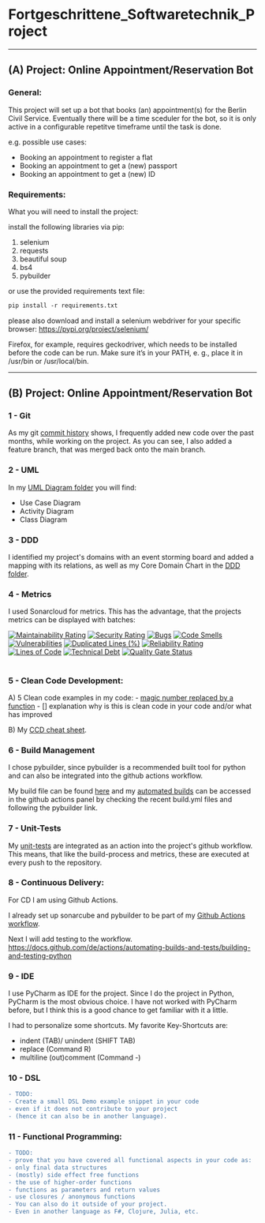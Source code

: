 # Fortgeschrittene_Softwaretechnik_Project

---------------------------------------------------
## (A) Project: Online Appointment/Reservation Bot

### General:
This project will set up a bot that books (an) appointment(s) for the Berlin Civil Service.
Eventually there will be a time sceduler for the bot, so
it is only active in a configurable repetitve timeframe until the task is done.

e.g. possible use cases: 
- Booking an appointment to register a flat
- Booking an appointment to get a (new) passport
- Booking an appointment to get a (new) ID

### Requirements:
What you will need to install the project:

install the following libraries via pip: 
1) selenium
2) requests
3) beautiful soup 
4) bs4
5) pybuilder

or use the provided requirements text file:
```diff 
pip install -r requirements.txt
```

please also download and install a selenium webdriver for your specific browser:
https://pypi.org/project/selenium/

Firefox, for example, requires geckodriver, 
which needs to be installed before the code can be run. 
Make sure it’s in your PATH, e. g., 
place it in /usr/bin or /usr/local/bin.

--------------------------------------------------
## (B) Project: Online Appointment/Reservation Bot

### 1 - Git
As my git [commit history](https://github.com/7AtAri/Fortgeschrittene_Softwaretechnik_Project/commits) shows,
I frequently added new code over the past months, while working on the project. As you can see, I also added a feature branch,
that was merged back onto the main branch.

### 2 - UML 

In my [UML Diagram folder](https://github.com/7AtAri/Fortgeschrittene_Softwaretechnik_Project/tree/main/UML_Diagrams) you will find:
- Use Case Diagram
- Activity Diagram
- Class Diagram

### 3 - DDD 

I identified my project's domains with an event storming board and added a mapping with its relations, as well as my Core Domain Chart in the [DDD folder](https://github.com/7AtAri/Fortgeschrittene_Softwaretechnik_Project/tree/main/event%20storming:DDD).

### 4 - Metrics
I used Sonarcloud for metrics. This has the advantage, that the projects metrics can be displayed with batches:

[![Maintainability Rating](https://sonarcloud.io/api/project_badges/measure?project=7AtAri_Fortgeschrittene_Softwaretechnik_Project&metric=sqale_rating)](https://sonarcloud.io/summary/new_code?id=7AtAri_Fortgeschrittene_Softwaretechnik_Project)
[![Security Rating](https://sonarcloud.io/api/project_badges/measure?project=7AtAri_Fortgeschrittene_Softwaretechnik_Project&metric=security_rating)](https://sonarcloud.io/summary/new_code?id=7AtAri_Fortgeschrittene_Softwaretechnik_Project)
[![Bugs](https://sonarcloud.io/api/project_badges/measure?project=7AtAri_Fortgeschrittene_Softwaretechnik_Project&metric=bugs)](https://sonarcloud.io/summary/new_code?id=7AtAri_Fortgeschrittene_Softwaretechnik_Project)
[![Code Smells](https://sonarcloud.io/api/project_badges/measure?project=7AtAri_Fortgeschrittene_Softwaretechnik_Project&metric=code_smells)](https://sonarcloud.io/summary/new_code?id=7AtAri_Fortgeschrittene_Softwaretechnik_Project)
[![Vulnerabilities](https://sonarcloud.io/api/project_badges/measure?project=7AtAri_Fortgeschrittene_Softwaretechnik_Project&metric=vulnerabilities)](https://sonarcloud.io/summary/new_code?id=7AtAri_Fortgeschrittene_Softwaretechnik_Project)
[![Duplicated Lines (%)](https://sonarcloud.io/api/project_badges/measure?project=7AtAri_Fortgeschrittene_Softwaretechnik_Project&metric=duplicated_lines_density)](https://sonarcloud.io/summary/new_code?id=7AtAri_Fortgeschrittene_Softwaretechnik_Project)
[![Reliability Rating](https://sonarcloud.io/api/project_badges/measure?project=7AtAri_Fortgeschrittene_Softwaretechnik_Project&metric=reliability_rating)](https://sonarcloud.io/summary/new_code?id=7AtAri_Fortgeschrittene_Softwaretechnik_Project)
[![Lines of Code](https://sonarcloud.io/api/project_badges/measure?project=7AtAri_Fortgeschrittene_Softwaretechnik_Project&metric=ncloc)](https://sonarcloud.io/summary/new_code?id=7AtAri_Fortgeschrittene_Softwaretechnik_Project)
[![Technical Debt](https://sonarcloud.io/api/project_badges/measure?project=7AtAri_Fortgeschrittene_Softwaretechnik_Project&metric=sqale_index)](https://sonarcloud.io/summary/new_code?id=7AtAri_Fortgeschrittene_Softwaretechnik_Project)
[![Quality Gate Status](https://sonarcloud.io/api/project_badges/measure?project=7AtAri_Fortgeschrittene_Softwaretechnik_Project&metric=alert_status)](https://sonarcloud.io/summary/new_code?id=7AtAri_Fortgeschrittene_Softwaretechnik_Project)
# 

### 5 - Clean Code Development: 

A) 5 Clean code examples in my code:
    - [magic number replaced by a function](https://github.com/7AtAri/Fortgeschrittene_Softwaretechnik_Project/blob/78fa9ea433ef4b0d0d6018476a5b46a57d7e61fd/src/main/python/main.py#L82)
    - []
explanation why is this is clean code in your code and/or what has improved 

B) My [CCD cheat sheet](https://github.com/7AtAri/Fortgeschrittene_Softwaretechnik_Project/blob/main/CCD_cheat_sheet.pdf).


### 6 - Build Management
I chose pybuilder, since pybuilder is a recommended built tool for python
and can also be integrated into the github actions workflow.

My build file can be found [here](https://github.com/7AtAri/Fortgeschrittene_Softwaretechnik_Project/blob/main/build.py)
and my [automated builds](https://github.com/7AtAri/Fortgeschrittene_Softwaretechnik_Project/actions) can be accessed in the github actions
panel by checking the recent build.yml files and following the pybuilder link.


### 7 - Unit-Tests
My [unit-tests](https://github.com/7AtAri/Fortgeschrittene_Softwaretechnik_Project/blob/main/src/unittest/python/test_appointmentbot.py) are integrated as an action into the project's github workflow.
This means, that like the build-process and metrics, these are executed at every push to the repository.

### 8 - Continuous Delivery:

For CD I am using Github Actions. 

I already set up sonarcube and pybuilder to be part of my [Github Actions workflow](https://github.com/7AtAri/Fortgeschrittene_Softwaretechnik_Project/blob/main/.github/workflows/build.yml).

Next I will add testing to the workflow.
https://docs.github.com/de/actions/automating-builds-and-tests/building-and-testing-python

### 9 - IDE
I use PyCharm as IDE for the project. Since I do the project in Python,
PyCharm is the most obvious choice. I have not worked with PyCharm before, but I think this is a good chance to get familiar with it a little.

I had to personalize some shortcuts.
My favorite Key-Shortcuts are: 

- indent (TAB)/ unindent (SHIFT TAB)
- replace (Command R)
- multiline (out)comment (Command -) 

### 10 - DSL
```diff 
- TODO:
- Create a small DSL Demo example snippet in your code 
- even if it does not contribute to your project
- (hence it can also be in another language).
```

### 11 - Functional Programming:
```diff 
- TODO:
- prove that you have covered all functional aspects in your code as:
- only final data structures
- (mostly) side effect free functions
- the use of higher-order functions
- functions as parameters and return values
- use closures / anonymous functions
- You can also do it outside of your project. 
- Even in another language as F#, Clojure, Julia, etc. 
```







